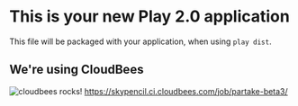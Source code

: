 This is your new Play 2.0 application
=====================================

This file will be packaged with your application, when using `play dist`.

We're using CloudBees
---------------------
![cloudbees rocks!](http://static-www.cloudbees.com/images/badges/BuiltOnDEV.png)
https://skypencil.ci.cloudbees.com/job/partake-beta3/
